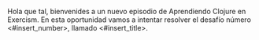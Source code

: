Hola que tal, bienvenides a un nuevo episodio de Aprendiendo Clojure en Exercism. En esta oportunidad vamos a intentar resolver el desafío número <#insert_number>, llamado <#insert_title>.